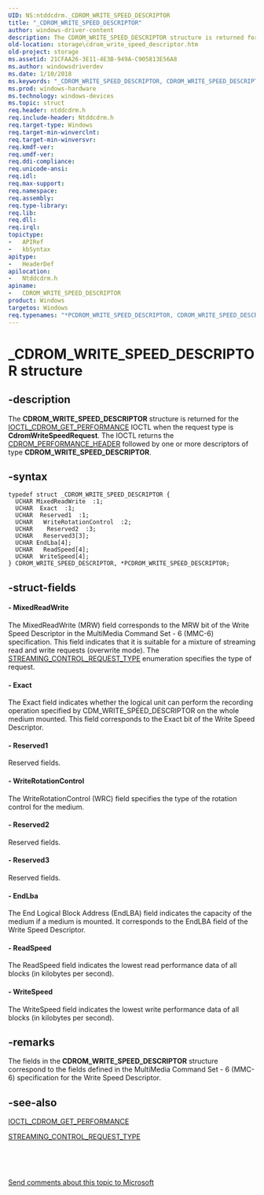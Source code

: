 ```yaml
---
UID: NS:ntddcdrm._CDROM_WRITE_SPEED_DESCRIPTOR
title: "_CDROM_WRITE_SPEED_DESCRIPTOR"
author: windows-driver-content
description: The CDROM_WRITE_SPEED_DESCRIPTOR structure is returned for the IOCTL_CDROM_GET_PERFORMANCE IOCTL when the request type is CdromWriteSpeedRequest.
old-location: storage\cdrom_write_speed_descriptor.htm
old-project: storage
ms.assetid: 21CFAA26-3E11-4E3B-949A-C905813E56A8
ms.author: windowsdriverdev
ms.date: 1/10/2018
ms.keywords: "_CDROM_WRITE_SPEED_DESCRIPTOR, CDROM_WRITE_SPEED_DESCRIPTOR, PCDROM_WRITE_SPEED_DESCRIPTOR, PCDROM_WRITE_SPEED_DESCRIPTOR structure pointer [Storage Devices], CDROM_WRITE_SPEED_DESCRIPTOR structure [Storage Devices], ntddcdrm/PCDROM_WRITE_SPEED_DESCRIPTOR, storage.cdrom_write_speed_descriptor, *PCDROM_WRITE_SPEED_DESCRIPTOR, ntddcdrm/CDROM_WRITE_SPEED_DESCRIPTOR"
ms.prod: windows-hardware
ms.technology: windows-devices
ms.topic: struct
req.header: ntddcdrm.h
req.include-header: Ntddcdrm.h
req.target-type: Windows
req.target-min-winverclnt: 
req.target-min-winversvr: 
req.kmdf-ver: 
req.umdf-ver: 
req.ddi-compliance: 
req.unicode-ansi: 
req.idl: 
req.max-support: 
req.namespace: 
req.assembly: 
req.type-library: 
req.lib: 
req.dll: 
req.irql: 
topictype:
-	APIRef
-	kbSyntax
apitype:
-	HeaderDef
apilocation:
-	Ntddcdrm.h
apiname:
-	CDROM_WRITE_SPEED_DESCRIPTOR
product: Windows
targetos: Windows
req.typenames: "*PCDROM_WRITE_SPEED_DESCRIPTOR, CDROM_WRITE_SPEED_DESCRIPTOR"
---
```


# _CDROM_WRITE_SPEED_DESCRIPTOR structure


## -description


The <b>CDROM_WRITE_SPEED_DESCRIPTOR</b> structure is returned for the <a href="..\ntddcdrm\ni-ntddcdrm-ioctl_cdrom_get_performance.md">IOCTL_CDROM_GET_PERFORMANCE</a> IOCTL when the request type is <b>CdromWriteSpeedRequest</b>. The IOCTL returns the  <a href="..\ntddcdrm\ns-ntddcdrm-_cdrom_performance_header.md">CDROM_PERFORMANCE_HEADER</a> followed by one or more descriptors of type <b>CDROM_WRITE_SPEED_DESCRIPTOR</b>.


## -syntax


````
typedef struct _CDROM_WRITE_SPEED_DESCRIPTOR {
  UCHAR MixedReadWrite  :1;
  UCHAR  Exact  :1;
  UCHAR  Reserved1  :1;
  UCHAR   WriteRotationControl  :2;
  UCHAR    Reserved2  :3;
  UCHAR   Reserved3[3];
  UCHAR EndLba[4];
  UCHAR   ReadSpeed[4];
  UCHAR  WriteSpeed[4];
} CDROM_WRITE_SPEED_DESCRIPTOR, *PCDROM_WRITE_SPEED_DESCRIPTOR;
````


## -struct-fields




#### - MixedReadWrite

The MixedReadWrite (MRW) field corresponds to the MRW bit of the Write Speed Descriptor in the MultiMedia Command Set - 6 (MMC-6)
specification. This field indicates that it is suitable for a mixture of streaming read and write requests (overwrite mode). The <a href="..\ntddcdrm\ne-ntddcdrm-_streaming_control_request_type.md">STREAMING_CONTROL_REQUEST_TYPE</a>   enumeration specifies the type of request.


#### - Exact

The Exact field indicates whether the logical unit can perform the recording operation specified by CDM_WRITE_SPEED_DESCRIPTOR
on the whole medium mounted. This field corresponds to the Exact bit of the Write Speed Descriptor.


#### - Reserved1

Reserved fields.


#### - WriteRotationControl

The WriteRotationControl (WRC) field specifies the type of the rotation control for the medium.


#### - Reserved2

Reserved fields.


#### - Reserved3

Reserved fields.


#### - EndLba

The End Logical Block Address (EndLBA) field indicates the capacity of the medium if a medium is mounted. It corresponds to the EndLBA field of the Write Speed Descriptor.


#### - ReadSpeed

The ReadSpeed field indicates the lowest read performance data of all blocks (in kilobytes per second).


#### - WriteSpeed

The WriteSpeed field indicates the lowest write performance data of all blocks (in kilobytes per second).


## -remarks


The fields in the  <b>CDROM_WRITE_SPEED_DESCRIPTOR</b> structure correspond to the fields defined in the MultiMedia Command Set - 6 (MMC-6)
specification for the Write Speed Descriptor.



## -see-also

<a href="..\ntddcdrm\ni-ntddcdrm-ioctl_cdrom_get_performance.md">IOCTL_CDROM_GET_PERFORMANCE</a>

<a href="..\ntddcdrm\ne-ntddcdrm-_streaming_control_request_type.md">STREAMING_CONTROL_REQUEST_TYPE</a>

 

 

<a href="mailto:wsddocfb@microsoft.com?subject=Documentation%20feedback [storage\storage]:%20CDROM_WRITE_SPEED_DESCRIPTOR structure%20 RELEASE:%20(1/10/2018)&amp;body=%0A%0APRIVACY STATEMENT%0A%0AWe use your feedback to improve the documentation. We don't use your email address for any other purpose, and we'll remove your email address from our system after the issue that you're reporting is fixed. While we're working to fix this issue, we might send you an email message to ask for more info. Later, we might also send you an email message to let you know that we've addressed your feedback.%0A%0AFor more info about Microsoft's privacy policy, see http://privacy.microsoft.com/en-us/default.aspx." title="Send comments about this topic to Microsoft">Send comments about this topic to Microsoft</a>

